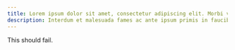 ```yaml
---
title: Lorem ipsum dolor sit amet, consectetur adipiscing elit. Morbi vel tortor non turpis finibus mauris.
description: Interdum et malesuada fames ac ante ipsum primis in faucibus. Sed elementum mattis mollis. Pellentesque augue odio, placerat efficitur consectetur eget, suscipit eget elit. Donec vestibulum, neque ac.
---
```


This should fail.
